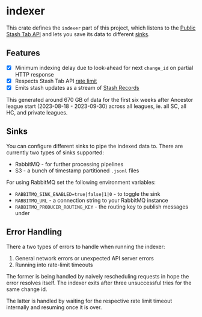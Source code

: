 # indexer

This crate defines the `indexer` part of this project, which listens to the
[Public Stash Tab API](https://www.pathofexile.com/developer/docs/reference#publicstashes)
and lets you save its data to different [sinks](#sinks).

## Features

- [x] Minimum indexing delay due to look-ahead for next `change_id` on partial HTTP response
- [x] Respects Stash Tab API [rate limit](https://pathofexile.gamepedia.com/Public_stash_tab_API#Rate_Limit)
- [x] Emits stash updates as a stream of [Stash Records](indexer/src/stash_record.rs)

This generated around 670 GB of data for the first six weeks after Ancestor league start (2023-08-18 - 2023-09-30)
across all leagues, ie. all SC, all HC, and private leagues.

## Sinks

You can configure different sinks to pipe the indexed data to.
There are currently two types of sinks supported:

- RabbitMQ - for further processing pipelines
- S3 - a bunch of timestamp partitioned `.jsonl` files


For using RabbitMQ set the following environment variables:

- `RABBITMQ_SINK_ENABLED=true|false|1|0` - to toggle the sink
- `RABBITMQ_URL` - a connection string to your RabbitMQ instance
- `RABBITMQ_PRODUCER_ROUTING_KEY` - the routing key to publish messages under

## Error Handling

There a two types of errors to handle when running the indexer:

1. General network errors or unexpected API server errors
2. Running into rate-limit timeouts

The former is being handled by naively rescheduling requests in hope the error resolves itself.
The indexer exits after three unsuccessful tries for the same change id.

The latter is handled by waiting for the respective rate limit timeout internally and resuming once it is over.
